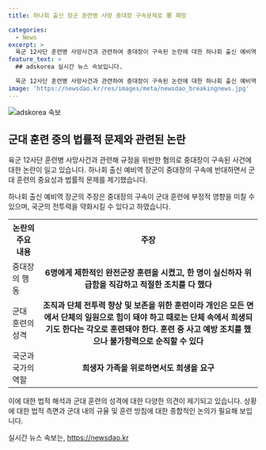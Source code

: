 ```yaml
---
title: 하나회 출신 장군 훈련병 사망 중대장 구속문제로 軍 패망

categories:
  - News
excerpt: >
  육군 12사단 훈련병 사망사건과 관련하여 중대장이 구속된 논란에 대한 하나회 출신 예비역 장군의 주장과 반대 의견이 공론화 되고 있다. 주장에 따르면 해당 사건은 형법상 무죄이며 군인권센터의 적대적 국군관 근거로 제시하여 중대장 구속에 반대하고 있다. 또한, 중대장은 훈련 도중 순직한 훈련병을 위해 적절한 조치를 취했고, 국군 간부의 훼손을 비판하면서도 희생자 가족을 위로하고자 했다. (150자)
feature_text: >
  ## adskorea 실시간 뉴스 속보입니다.

  육군 12사단 훈련병 사망사건과 관련하여 중대장이 구속된 논란에 대한 하나회 출신 예비역 장군의 주장과 반대 의견이 공론화 되고 있다. 주장에 따르면 해당 사건은 형법상 무죄이며 군인권센터의 적대적 국군관 근거로 제시하여 중대장 구속에 반대하고 있다. 또한, 중대장은 훈련 도중 순직한 훈련병을 위해 적절한 조치를 취했고, 국군 간부의 훼손을 비판하면서도 희생자 가족을 위로하고자 했다. (150자)
image: 'https://newsdao.kr/res/images/meta/newsdao_breakingnews.jpg'
---
```


<p><img src="https://newsdao.kr/res/images/meta/newsdao_breakingnews.jpg" alt="adskorea 속보" /></p>

<h2 data-ke-size="size26">군대 훈련 중의 법률적 문제와 관련된 논란</h2>

<p>육군 12사단 훈련병 사망사건과 관련해 규정을 위반한 혐의로 중대장이 구속된 사건에 대한 논란이 일고 있습니다. 하나회 출신 예비역 장군이 중대장의 구속에 반대하면서 군대 훈련의 중요성과 법률적 문제를 제기했습니다.</p>

<p data-ke-size="size16">하나회 출신 예비역 장군의 주장은 중대장의 구속이 군대 훈련에 부정적 영향을 미칠 수 있으며, 국군의 전투력을 약화시킬 수 있다고 하였습니다.</p>

<table>
  <tr>
    <th>논란의 주요 내용</th>
    <th>주장</th>
  </tr>
  <tr>
    <td>중대장의 행동</td>
    <td style="text-align: center; height: 17px;"><b>6명에게 제한적인 완전군장 훈련을 시켰고, 한 명이 실신하자 위급함을 직감하고 적절한 조치를 다 했다</b></td>
  </tr>
  <tr>
    <td>군대 훈련의 성격</td>
    <td style="text-align: center; height: 17px;"><b>조직과 단체 전투력 향상 및 보존을 위한 훈련이라 개인은 모든 면에서 단체의 일원으로 힘이 돼야 하고 때로는 단체 속에서 희생되기도 한다는 각오로 훈련돼야 한다. 훈련 중 사고 예방 조치를 했으나 불가항력으로 순직할 수 있다</b></td>
  </tr>
  <tr>
    <td>국군과 국가의 역할</td>
    <td style="text-align: center; height: 17px;"><b>희생자 가족을 위로하면서도 희생을 요구</b></td>
  </tr>
</table>

<p>이에 대한 법적 해석과 군대 훈련의 성격에 대한 다양한 의견이 제기되고 있습니다. 상황에 대한 법적 측면과 군대 내의 규율 및 훈련 방침에 대한 종합적인 논의가 필요해 보입니다.</p>
실시간 뉴스 속보는, <a href="https://newsdao.kr" rel="dofollow">https://newsdao.kr</a>


